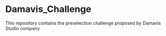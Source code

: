 # Damavis_Challenge

This repository contains the preselection challenge proposed by Damavis Studio company
